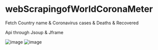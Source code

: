 # webScrapingofWorldCoronaMeter

Fetch Country name  & Coronavirus cases & Deaths & Recovered

Api through Jsoup & Jframe

![image](https://user-images.githubusercontent.com/20416765/201520143-133d2e40-0c65-438e-8aa3-2411510a825a.png)
![image](https://user-images.githubusercontent.com/20416765/201520153-33558bba-6e4f-44c0-98a8-da57b91f7c41.png)
